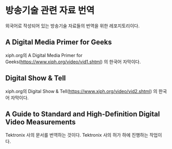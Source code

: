 # 방송기술 관련 자료 번역
외국어로 작성되어 있는 방송기술 자료들의 번역을 위한 레포지토리이다.

## A Digital Media Primer for Geeks
xiph.org의 A Digital Media Primer for Geeks(https://www.xiph.org/video/vid1.shtml) 의 한국어 자막이다.

## Digital Show & Tell
xiph.org의 Digital Show & Tell(https://www.xiph.org/video/vid2.shtml) 의 한국어 자막이다.

## A Guide to Standard and High-Definition Digital Video Measurements
Tektronix 사의 문서를 번역하는 것이다. Tektronix 사의 허가 하에 진행하는 작업이다.
